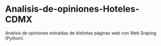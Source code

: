 # Analisis-de-opiniones-Hoteles-CDMX
Analisis de opiniones extraidas de distintas páginas web con Web Sraping (Python).
